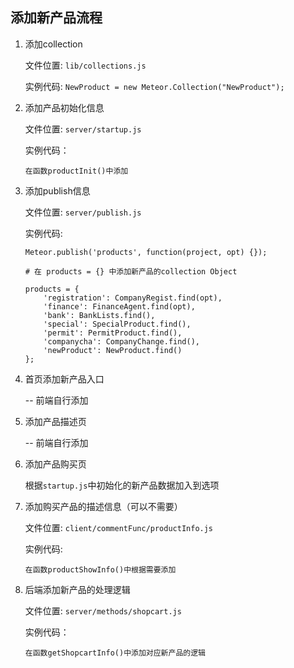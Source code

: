 ## 添加新产品流程

1. 添加collection

	文件位置: `lib/collections.js`
	
	实例代码: 
	`NewProduct = new Meteor.Collection("NewProduct");`


2. 添加产品初始化信息

	文件位置: `server/startup.js`
	
	实例代码：
	
	```
	在函数productInit()中添加
	```
	

3. 添加publish信息

	文件位置: `server/publish.js`
	
	实例代码:
	
	```
	Meteor.publish('products', function(project, opt) {});
	
	# 在 products = {} 中添加新产品的collection Object
	
	products = {
		'registration': CompanyRegist.find(opt),
		'finance': FinanceAgent.find(opt),
		'bank': BankLists.find(),
		'special': SpecialProduct.find(),
		'permit': PermitProduct.find(),
		'companycha': CompanyChange.find(),
		'newProduct': NewProduct.find()
	};
	```
	
	
4. 首页添加新产品入口

	-- 前端自行添加

5. 添加产品描述页

	-- 前端自行添加

6. 添加产品购买页
	
	根据`startup.js`中初始化的新产品数据加入到选项

7. 添加购买产品的描述信息（可以不需要）

	文件位置: `client/commentFunc/productInfo.js`
	
	实例代码:
	
	```
	在函数productShowInfo()中根据需要添加
	```

8. 后端添加新产品的处理逻辑

	文件位置: `server/methods/shopcart.js`
	
	实例代码：
	
	```
	在函数getShopcartInfo()中添加对应新产品的逻辑
	```